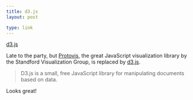 ```yaml
---
title: d3.js
layout: post

type: link
---
```


<a href="http://mbostock.github.com/d3/">d3.js</a>

Late to the party, but [Protovis](http://mbostock.github.com/protovis/), the great JavaScript visualization library by the Standford Visualization Group, is replaced by [d3.js](http://mbostock.github.com/d3/).

> D3.js is a small, free JavaScript library for manipulating documents based on data.

Looks great!
